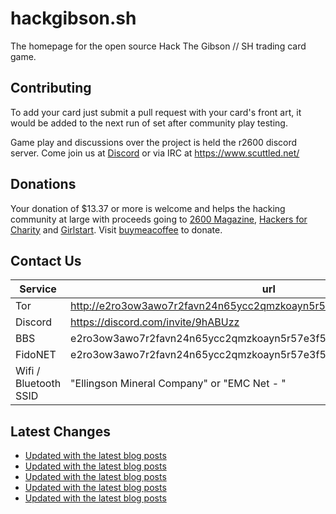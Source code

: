 # hackgibson.sh
The homepage for the open source Hack The Gibson // SH trading card game.


## Contributing

To add your card just submit a pull request with your card's front art, it would be added to the next run of set after community play testing.

Game play and discussions over the project is held the r2600 discord server. Come join us at [Discord](https://discord.com/invite/9hABUzz) or via IRC at https://www.scuttled.net/


## Donations

Your donation of $13.37 or more is welcome and helps the hacking community at large with proceeds going to [2600 Magazine](https://2600.com/), [Hackers for Charity](https://hackersforcharity.org) and [Girlstart](https://girlstart.org).  Visit [buymeacoffee](https://www.buymeacoffee.com/hackgibson.sh) to donate.


## Contact Us

Service | url
-|-
Tor | http://e2ro3ow3awo7r2favn24n65ycc2qmzkoayn5r57e3f56nvjwdcgg32ad.onion
Discord | https://discord.com/invite/9hABUzz
BBS | e2ro3ow3awo7r2favn24n65ycc2qmzkoayn5r57e3f56nvjwdcgg32ad.onion:23
FidoNET | e2ro3ow3awo7r2favn24n65ycc2qmzkoayn5r57e3f56nvjwdcgg32ad.onion:24554
Wifi / Bluetooth SSID | "Ellingson Mineral Company" or "EMC Net - <fidonet address>"

## Latest Changes
<!-- BLOG-POST-LIST:START -->
- [Updated with the latest blog posts](https://github.com/DFW2600/hackgibson.sh/commit/aba7d396ffb8844eaf529bec6dfa477a0f6a35d9)
- [Updated with the latest blog posts](https://github.com/DFW2600/hackgibson.sh/commit/bd2d7a5d7928291af06b2a205f7d722df75a9627)
- [Updated with the latest blog posts](https://github.com/DFW2600/hackgibson.sh/commit/4bb75351438214444c06e50f24a28a4b8b215331)
- [Updated with the latest blog posts](https://github.com/DFW2600/hackgibson.sh/commit/c5fbdb96b52d34be52f06a93af9528cc4ec56724)
- [Updated with the latest blog posts](https://github.com/DFW2600/hackgibson.sh/commit/779336c535797651b2867c87462572c4617d0acd)
<!-- BLOG-POST-LIST:END -->
